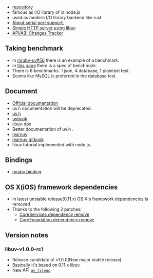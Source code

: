 * [repository](https://github.com/joyent/libuv)
* famous as I/O library of in node.js
* used as modern I/O library backend like rust
* [About serial port support.](https://github.com/joyent/node/issues/4092)
* [Simple HTTP server using libuv](https://github.com/mattn/http-server/blob/master/server.c)
* [API/ABI Changes Tracker](https://abi-laboratory.pro/?view=timeline&l=libuv)

## Taking benchmark
* In [mruby-uv#56](https://github.com/mattn/mruby-uv/issues/56) there is an example of a benchmark.
* In [this page](http://www.techempower.com/benchmarks/#section=code) there is a spec of benchmark.
 * There is 6 benchmarks. 1 json, 4 database, 1 plaintext test.
 * Seems like MySQL is preferred in the database test.

## Document
* [Official documentation](http://libuv.readthedocs.org/en/latest/)
 * uv.h documentation will be deprecated.
* [uv.h](https://github.com/joyent/libuv/blob/master/include/uv.h)
* [uvbook](http://nikhilm.github.io/uvbook/)
* [libuv-dox](https://github.com/thlorenz/libuv-dox)
 * Better documentation of uv.h .
* [learnuv](https://github.com/thlorenz/learnuv)
 * [learnuv gitbook](http://thlorenz.github.io/learnuv/book)
 * libuv tutorial implemented with node.js.

## Bindings
* [mruby binding](https://github.com/mattn/mruby-uv)

## OS X(iOS) framework dependencies
* In latest unstable release(0.11.x) OS X's framework dependencies is removed
* Thanks to the following 2 patches:
  * [CoreServices dependency remove](https://github.com/joyent/libuv/pull/243)
  * [CoreFoundation dependency remove](https://github.com/joyent/libuv/pull/898)

## Version notes

### libuv-v1.0.0-rc1
* Release candidate of v1.0.0(New major stable release).
* Basically it's based on 0.11.x libuv.
* New API [`uv_fileno`](https://github.com/joyent/libuv/commit/4ca9a363897cfa60f4e2229e4f15ac5abd7fd103).
